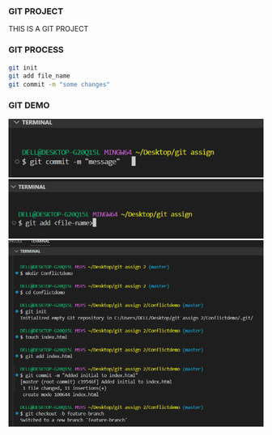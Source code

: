 ### GIT PROJECT
THIS IS A GIT PROJECT


### GIT PROCESS
``` bash
git init
git add file_name
git commit -m "some changes"


```

### GIT DEMO
![GIT DEMO](./screenshots/sss.png)
![GIT DEMO](./screenshots/ss.png)
![GIT DEMO](./screenshots/ssone.png)